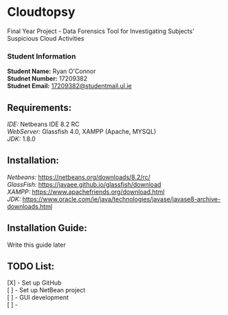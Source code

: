 # Cloudtopsy  
Final Year Project - Data Forensics Tool for Investigating Subjects' Suspicious Cloud Activities 

### Student Information
**Student Name:**      Ryan O'Connor  
**Studnet Number:**    17209382  
**Studnet Email:**     17209382@studentmail.ul.ie  

## Requirements:
*IDE:*         Netbeans IDE 8.2 RC  
*WebServer:*   Glassfish 4.0, XAMPP (Apache, MYSQL)  
*JDK:*         1.8.0  

## Installation:
*Netbeans:*   https://netbeans.org/downloads/8.2/rc/  
*GlassFish:*  https://javaee.github.io/glassfish/download  
*XAMPP:*      https://www.apachefriends.org/download.html  
*JDK:*        https://www.oracle.com/ie/java/technologies/javase/javase8-archive-downloads.html  

## Installation Guide:
Write this guide later


## TODO List:
 [X] - Set up GitHub  
 [ ] - Set up NetBean project  
 [ ] - GUI development  
 [ ] - 
